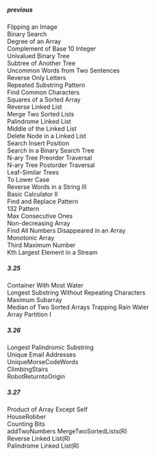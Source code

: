 ##### previous  
Flipping an Image  
Binary Search  
Degree of an Array  
Complement of Base 10 Integer  
Univalued Binary Tree  
Subtree of Another Tree  
Uncommon Words from Two Sentences  
Reverse Only Letters  
Repeated Substring Pattern  
Find Common Characters  
Squares of a Sorted Array  
Reverse Linked List  
Merge Two Sorted Lists  
Palindrome Linked List  
Middle of the Linked List  
Delete Node in a Linked List  
Search Insert Position  
Search in a Binary Search Tree  
N-ary Tree Preorder Traversal  
N-ary Tree Postorder Traversal  
Leaf-Similar Trees  
To Lower Case  
Reverse Words in a String III  
Basic Calculator II  
Find and Replace Pattern  
132 Pattern  
Max Consecutive Ones  
Non-decreasing Array  
Find All Numbers Disappeared in an Array  
Monotonic Array  
Third Maximum Number  
Kth Largest Element in a Stream 
##### 3.25  
Container With Most Water  
Longest Substring Without Repeating Characters  
Maximum Subarray  
Median of Two Sorted Arrays
Trapping Rain Water  
Array Partition I
##### 3.26 
Longest Palindromic Substring  
Unique Email Addresses  
UniqueMorseCodeWords  
ClimbingStairs  
RobotReturntoOrigin
##### 3.27
Product of Array Except Self  
HouseRobber  
Counting Bits  
addTwoNumbers
MergeTwoSortedLists(R)      
Reverse Linked List(R)  
Palindrome Linked List(R)